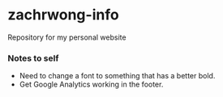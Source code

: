 # zachrwong-info
Repository for my personal website

### Notes to self
- Need to change a font to something that has a better bold.
- Get Google Analytics working in the footer.